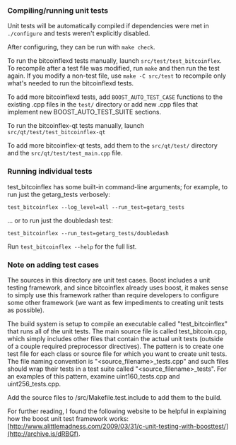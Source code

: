 ### Compiling/running unit tests

Unit tests will be automatically compiled if dependencies were met in `./configure`
and tests weren't explicitly disabled.

After configuring, they can be run with `make check`.

To run the bitcoinflexd tests manually, launch `src/test/test_bitcoinflex`. To recompile
after a test file was modified, run `make` and then run the test again. If you
modify a non-test file, use `make -C src/test` to recompile only what's needed
to run the bitcoinflexd tests.

To add more bitcoinflexd tests, add `BOOST_AUTO_TEST_CASE` functions to the existing
.cpp files in the `test/` directory or add new .cpp files that
implement new BOOST_AUTO_TEST_SUITE sections.

To run the bitcoinflex-qt tests manually, launch `src/qt/test/test_bitcoinflex-qt`

To add more bitcoinflex-qt tests, add them to the `src/qt/test/` directory and
the `src/qt/test/test_main.cpp` file.

### Running individual tests

test_bitcoinflex has some built-in command-line arguments; for
example, to run just the getarg_tests verbosely:

    test_bitcoinflex --log_level=all --run_test=getarg_tests

... or to run just the doubledash test:

    test_bitcoinflex --run_test=getarg_tests/doubledash

Run `test_bitcoinflex --help` for the full list.

### Note on adding test cases

The sources in this directory are unit test cases.  Boost includes a
unit testing framework, and since bitcoinflex already uses boost, it makes
sense to simply use this framework rather than require developers to
configure some other framework (we want as few impediments to creating
unit tests as possible).

The build system is setup to compile an executable called "test_bitcoinflex"
that runs all of the unit tests.  The main source file is called
test_bitcoin.cpp, which simply includes other files that contain the
actual unit tests (outside of a couple required preprocessor
directives).  The pattern is to create one test file for each class or
source file for which you want to create unit tests.  The file naming
convention is "<source_filename>_tests.cpp" and such files should wrap
their tests in a test suite called "<source_filename>_tests".  For an
examples of this pattern, examine uint160_tests.cpp and
uint256_tests.cpp.

Add the source files to /src/Makefile.test.include to add them to the build.

For further reading, I found the following website to be helpful in
explaining how the boost unit test framework works:
[http://www.alittlemadness.com/2009/03/31/c-unit-testing-with-boosttest/](http://archive.is/dRBGf).
